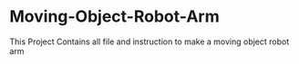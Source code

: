 # Moving-Object-Robot-Arm
This Project Contains all file and instruction to make a moving object robot arm
